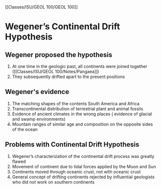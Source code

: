 [[Classes/ISU/GEOL 100/GEOL 100]]

# Wegener’s Continental Drift Hypothesis


## Wegener proposed the hypothesis
1. At one time in the geologic past, all continents were joined together ([[Classes/ISU/GEOL 100/Notes/Pangaea]])
2. They subsequently drifted apart to the present positions

## Wegener's evidence 
1. The matching shapes of the contents
	South America and Africa
2. Transcontinental distribution of terrestrial plant and animal fossils 
3. Evidence of ancient climates in the wrong places  ( evidence of glacial and swamp environments)
4. Mountain ranges of similar age and composition on the opposite sides of the ocean 

## Problems with Continental Drift Hypothesis
1. Wegener’s characterization of the continental drift process was greatly flawed 
2. Movement of continent due to tidal forces applied by the Moon and Sun
3. Continents moved through oceanic crust, not with oceanic crust 
4. General concept of drifting continents rejected by influential geologists who did not work on southern continents

